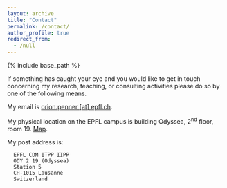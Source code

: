 ```yaml
---
layout: archive
title: "Contact"
permalink: /contact/
author_profile: true
redirect_from:
  - /null
---
```


{% include base_path %}

If something has caught your eye and you would like to get in touch concerning my research, teaching, or consulting activities please do so by one of the following means.

My email is [orion.penner [at] epfl.ch](mailto:orion.penner@epfl.ch).

My physical location on the EPFL campus is building Odyssea, 2<sup>nd</sup> floor, room 19. [Map](http://map.epfl.ch/theme/generalite_thm_plan_public?dim_floor=2&amp;lang=en&amp;dim_lang=en&amp;baselayer_ref=grp_backgrounds&amp;map_x=533462&amp;map_y=152246&amp;map_zoom=14).

My post address is:

      EPFL CDM ITPP IIPP
      ODY 2 19 (Odyssea)
      Station 5
      CH-1015 Lausanne
      Switzerland
